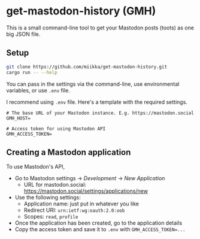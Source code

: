 # get-mastodon-history (GMH)

This is a small command-line tool to get your Mastodon posts (toots) as one big JSON file.

## Setup

```bash
git clone https://github.com/miikka/get-mastodon-history.git
cargo run -- --help
```

You can pass in the settings via the command-line, use environmental variables, or use `.env` file.

I recommend using `.env` file. Here's a template with the required settings.

```
# The base URL of your Mastodon instance. E.g. https://mastodon.social
GMH_HOST=

# Access token for using Mastodon API
GMH_ACCESS_TOKEN=
```

## Creating a Mastodon application

To use Mastodon's API,

- Go to Mastodon settings -> _Development_ -> _New Application_
  - URL for mastodon.social: https://mastodon.social/settings/applications/new
- Use the following settings:
  - Application name: just put in whatever you like
  - Redirect URI: `urn:ietf:wg:oauth:2.0:oob`
  - Scopes: `read`, `profile`
- Once the application has been created, go to the application details
- Copy the access token and save it to `.env` with `GMH_ACCESS_TOKEN=...`

